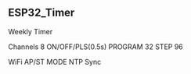 ## ESP32_Timer

Weekly Timer

Channels 8
ON/OFF/PLS(0.5s)
PROGRAM 32
STEP 96

WiFi
AP/ST MODE
NTP Sync
